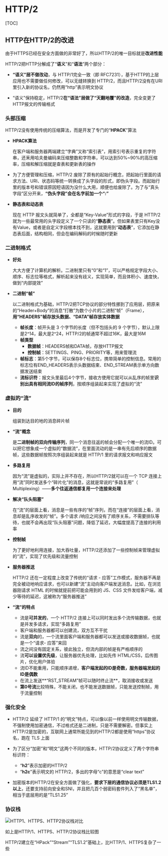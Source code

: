 # HTTP/2

[TOC]

## HTTP在HTTP/2的改进

由于HTTPS已经在安全方面做的非常好了，所以HTTP/2的唯一目标就是**改进性能**

 HTTP/2把HTTP分解成了“**语义**”和“**语法**”两个部分：

- **“语义”层不做改动**，与 HTTP/1完全一致（即 RFC7231），基于HTTP的上层应用也不需要做任何修改，可以无缝转换到 HTTP/2，而且HTTP/2没有在URI里引入新的协议名，仍然用“http”表示明文协议

- “语义”保持稳定，HTTP/2**在“语法”层做了“天翻地覆”的改造**，完全变更了HTTP报文的传输格式



### 头部压缩

 HTTP/2没有使用传统的压缩算法，而是开发了专门的“**HPACK**”算法

- **HPACK算法**

  在客户端和服务器两端建立“字典”又称“索引表”，用索引号表示重复的字符串，还釆用哈夫曼编码来压缩整数和字符串，可以达到50%~90%的高压缩率，压缩和解压缩就是查表和更新表的操作

- 为了方便管理和压缩，HTTP/2 废除了原有的起始行概念，把起始行里面的请求方法、URI、状态码等统一转换成了头字段的形式，即伪头字段。而起始行里的版本号和错误原因短语因为没什么大用，顺便也给废除了。为了与“真头字段”区分开来，**“伪头字段”会在名字前加一个“:”**

- **静态表和动态表**

  现在 HTTP 报文头就简单了，全都是“Key-Value”形式的字段，于是 HTTP/2 就为一些最常用的头字段定义了一个只读的“**静态表**”。但如果表里只有Key没有Value，或者是自定义字段根本找不到，这就要用到“**动态表**”，它添加在静态表后面，结构相同，但会在编码解码的时候随时更新



### 二进制格式

- **好处**

  大大方便了计算机的解析。二进制里只有“0”和“1”，可以严格规定字段大小、顺序、标志位等格式，解析起来没有歧义，实现简单，而且体积小、速度快，做到“内部提效”

- **二进制“帧”**

  以二进制格式为基础，HTTP/2把TCP协议的部分特性挪到了应用层，把原来的“Header+Body”的消息“打散”为数个小片的二进制“帧”（Frame），**用“HEADERS”帧存放头数据、“DATA”帧存放实体数据**

  - **帧长度**：帧开头是 3 个字节的长度（但不包括头的 9 个字节），默认上限是2^14，最大是2^24，HTTP/2的帧通常不超过16K，最大是16M
  - **帧类型**
    - **数据帧**：HEADERS帧和DATA帧，存放HTTP报文
    - **控制帧**：SETTINGS、PING、PRIORITY等，用来管理流
  - **帧标志**：第5个字节，可以保存8个标志位，携带简单的控制信息。常用的标志位有END_HEADERS表示头数据结束、END_STREAM表示单方向数据发送结束
  - **流标识符**：报文头里最后4个字节，接收方使用它就可以从乱序的帧里**识别出具有相同流ID的帧序列**，按顺序组装起来实现了虚拟的“流”



### 虚拟的“流”

- **目的**

  组装到达目的地的消息碎片帧

- **“流”概念**

  是**二进制帧的双向传输序列**，同一个消息往返的帧会分配一个唯一的流ID。可以把它想象成一个虚拟的“数据流”，在里面流动的是一串有先后顺序的数据帧，这些数据帧按照次序组装起来就是 HTTP/1 里的请求报文和响应报文

- **多路复用**

  因为“流”是虚拟的，实际上并不存在，所以HTTP/2就可以在一个 TCP 连接上用“流”同时发送多个“碎片化”的消息，这就是常说的“多路复用”（ Multiplexing）——**多个往返通信都复用一个连接来处理**

- **解决“队头阻塞”**

  在“流”的层面上看，消息是一些有序的“帧”序列，而在“连接”的层面上看，消息却是乱序收发的“帧”。多个请求 /响应之间没有了顺序关系，不需要排队等待，也就不会再出现“队头阻塞”问题，降低了延迟，大幅度提高了连接的利用率

- **控制帧**

  为了更好地利用连接，加大吞吐量，HTTP/2还添加了一些控制帧来管理虚拟的“流”，实现了优先级和流量控制

- **服务器推送**

  HTTP/2 还在一定程度上改变了传统的“请求 - 应答”工作模式，服务器不再是完全被动地响应请求，也可以新建“流”主动向客户端发送消息。比如，在浏览器刚请求 HTML 的时候就提前把可能会用到的 JS、CSS 文件发给客户端，减少等待的延迟，这被称为“服务器推送”

- **“流”的特点**

  - 流是**可并发的**，一个 HTTP/2 连接上可以同时发出多个流传输数据，也就是并发多请求，实现“多路复用”
  - 客户端和服务器都可以创建流，双方互不干扰
  - 流是**双向**的，一个流里面客户端和服务器都可以发送或接收数据帧，也就是一个“请求\- 应答”来回
  - 流之间没有固定关系，彼此独立，但流内部的帧是有严格顺序的
  - 流**可以设置优先级**，让服务器优先处理，比如先传 HTML/CSS，后传图片，优化用户体验
  - 流ID不能重用，只能顺序递增，**客户端发起的ID是奇数，服务器端发起的ID是偶数**
  - 在流上发送**“RST_STREAM”帧可以随时终止流**，取消接收或发送
  - **第0号流**比较特殊，不能关闭，也不能发送数据帧，只能发送控制帧，用于流量控制



### 强化安全

- HTTP/2 延续了 HTTP/1 的“明文”特点，可以像以前一样使用明文传输数据，不强制使用加密通信，不过格式还是二进制，只是不需要解密。但事实上HTTP/2是加密的，互联网上通常所能见到的HTTP/2都是使用“https”协议名，跑在 TLS 上面

- 为了区分“加密”和“明文”这两个不同的版本，HTTP/2协议定义了两个字符串标识符：
  - “**h2**”表示加密的HTTP/2
  - “**h2c**”表示明文的 HTTP/2，多出的字母“c”的意思是“clear text”

- 加密版本的HTTP/2在安全方面做了强化，**要求下层的通信协议必须是TLS1.2以上**，还要支持前向安全和SNI，并且把几百个弱密码套件列入了“黑名单”，相当于底层用的是“TLS1.25”



### 协议栈

![HTTP1、HTTPS、HTTP2协议栈对比](F:\前端笔记\studyNote\images\HTTP1、HTTPS、HTTP2协议栈对比.jpg)

如上是HTTP/1、HTTPS、HTTP/2协议栈比较图

HTTP/2建立在“HPack”“Stream”“TLS1.2”基础上，比HTTP/1、HTTPS复杂了一些

